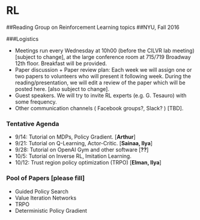 # RL
##Reading Group on Reinforcement Learning topics
##NYU, Fall 2016

###Logistics 
  - Meetings run every Wednesday at 10h00 (before the CILVR lab meeting) [subject to change], at the large conference room at 715/719 Broadway 12th floor. Breakfast will be provided.
  - Paper discussion + Paper review plan: Each week we will assign one or two papers to volunteers who will present it following week. During the reading/presentation, we will edit a review of the paper which will be posted here. [also subject to change].
  - Guest speakers. We will try to invite RL experts (e.g. G. Tesauro) with some frequency.
  - Other communication channels ( Facebook groups?, Slack? ) [TBD].
  

### Tentative Agenda

  - 9/14: Tutorial on MDPs, Policy Gradient. [**Arthur**]
  - 9/21: Tutorial on Q-Learning, Actor-Critic. [**Sainaa, Ilya**]
  - 9/28: Tutorial on OpenAI Gym and other software [**??**]
  - 10/5: Tutorial on Inverse RL, Imitation Learning.
  - 10/12: Trust region policy optimization (TRPO) [**Elman, Ilya**]


### Pool of Papers [please fill]

 - Guided Policy Search
 - Value Iteration Networks
 - TRPO
 - Deterministic Policy Gradient 






